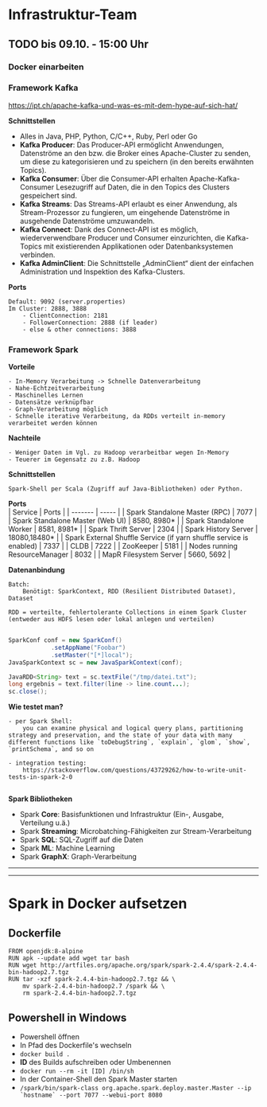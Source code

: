 ﻿# Infrastruktur-Team
## TODO bis 09.10. - 15:00 Uhr
### Docker einarbeiten


### Framework Kafka

https://ipt.ch/apache-kafka-und-was-es-mit-dem-hype-auf-sich-hat/ 

**Schnittstellen**

- Alles in Java, PHP, Python, C/C++, Ruby, Perl oder Go
-   **Kafka Producer**: Das Producer-API ermöglicht Anwendungen, Datenströme an den bzw. die Broker eines Apache-Cluster zu senden, um diese zu kategorisieren und zu speichern (in den bereits erwähnten Topics).
-   **Kafka Consumer**: Über die Consumer-API erhalten Apache-Kafka-Consumer Lesezugriff auf Daten, die in den Topics des Clusters gespeichert sind.
-   **Kafka Streams**: Das Streams-API erlaubt es einer Anwendung, als Stream-Prozessor zu fungieren, um eingehende Datenströme in ausgehende Datenströme umzuwandeln.
-   **Kafka Connect**: Dank des Connect-API ist es möglich, wiederverwendbare Producer und Consumer einzurichten, die Kafka-Topics mit existierenden Applikationen oder Datenbanksystemen verbinden.
-   **Kafka AdminClient**: Die Schnittstelle „AdminClient“ dient der einfachen Administration und Inspektion des Kafka-Clusters.

**Ports**
```ssh
Default: 9092 (server.properties)
Im Cluster: 2888, 3888
	- ClientConnection: 2181
	- FollowerConnection: 2888 (if leader)
	- else & other connections: 3888

```

### Framework Spark
**Vorteile**  
```ssh
- In-Memory Verarbeitung -> Schnelle Datenverarbeitung
- Nahe-Echtzeitverarbeitung
- Maschinelles Lernen
- Datensätze verknüpfbar
- Graph-Verarbeitung möglich
- Schnelle iterative Verarbeitung, da RDDs verteilt in-memory verarbeitet werden können
```
**Nachteile**  
```ssh
- Weniger Daten im Vgl. zu Hadoop verarbeitbar wegen In-Memory
- Teuerer im Gegensatz zu z.B. Hadoop
```

**Schnittstellen**  
```ssh
Spark-Shell per Scala (Zugriff auf Java-Bibliotheken) oder Python.

```
**Ports**  
| Service | Ports | 
| ------- | ----- |
| Spark Standalone Master (RPC) | 7077 |
| Spark Standalone Master (Web UI) | 8580, 8980* |
| Spark Standalone Worker | 8581, 8981* |
| Spark Thrift Server | 2304 |
| Spark History Server | 18080,18480* |
| Spark External Shuffle Service (if yarn shuffle service is enabled) | 7337 |
| CLDB | 7222 |
| ZooKeeper | 5181 |
| Nodes running ResourceManager | 8032 |
| MapR Filesystem Server | 5660, 5692 |

**Datenanbindung**  
```ssh
Batch: 
	Benötigt: SparkContext, RDD (Resilient Distributed Dataset), Dataset

RDD = verteilte, fehlertolerante Collections in einem Spark Cluster (entweder aus HDFS lesen oder lokal anlegen und verteilen)
```
```java

SparkConf conf = new SparkConf()
			.setAppName("Foobar")
			.setMaster("[*]local");
JavaSparkContext sc = new JavaSparkContext(conf);

JavaRDD<String> text = sc.textFile("/tmp/datei.txt");
long ergebnis = text.filter(line -> line.count...);
sc.close();
```
**Wie testet man?**
```ssh
- per Spark Shell: 
	you can examine physical and logical query plans, partitioning strategy and preservation, and the state of your data with many different functions like `toDebugString`, `explain`, `glom`, `show`, `printSchema`, and so on

- integration testing:
	https://stackoverflow.com/questions/43729262/how-to-write-unit-tests-in-spark-2-0
	
```
**Spark Bibliotheken**
- Spark **Core**: Basisfunktionen und Infrastruktur (Ein-, Ausgabe, Verteilung u.ä.)
- Spark **Streaming**: Microbatching-Fähigkeiten zur Stream-Verarbeitung
- Spark **SQL**: SQL-Zugriff auf die Daten
- Spark **ML**: Machine Learning
- Spark **GraphX**: Graph-Verarbeitung


--------
--------
# Spark in Docker aufsetzen
## Dockerfile
```ssh
FROM openjdk:8-alpine
RUN apk --update add wget tar bash
RUN wget http://artfiles.org/apache.org/spark/spark-2.4.4/spark-2.4.4-bin-hadoop2.7.tgz
RUN tar -xzf spark-2.4.4-bin-hadoop2.7.tgz && \
    mv spark-2.4.4-bin-hadoop2.7 /spark && \
    rm spark-2.4.4-bin-hadoop2.7.tgz

```
## Powershell in Windows
- Powershell öffnen
- In Pfad des Dockerfile's wechseln
- ```docker build .```
- **ID** des Builds aufschreiben oder Umbenennen
- ```docker run --rm -it [ID] /bin/sh```
- In der Container-Shell den Spark Master starten
- ```/spark/bin/spark-class org.apache.spark.deploy.master.Master --ip `hostname` --port 7077 --webui-port 8080```




